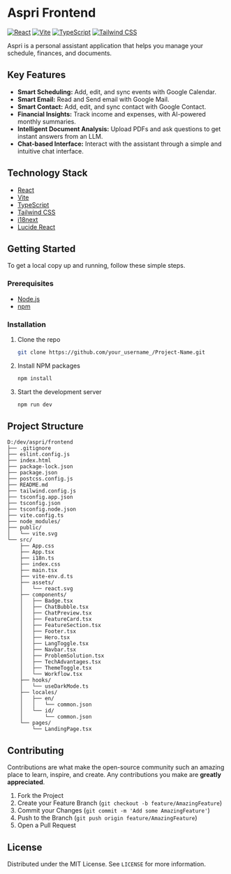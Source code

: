 # Aspri Frontend

[![React](https://img.shields.io/badge/React-19-blue.svg)](https://reactjs.org/)
[![Vite](https://img.shields.io/badge/Vite-4-blue.svg)](https://vitejs.dev/)
[![TypeScript](https://img.shields.io/badge/TypeScript-5-blue.svg)](https://www.typescriptlang.org/)
[![Tailwind CSS](https://img.shields.io/badge/Tailwind%20CSS-3-blue.svg)](https://tailwindcss.com/)

Aspri is a personal assistant application that helps you manage your schedule, finances, and documents.

## Key Features

- **Smart Scheduling:** Add, edit, and sync events with Google Calendar.
- **Smart Email:** Read and Send email with Google Mail.
- **Smart Contact:** Add, edit, and sync contact with Google Contact.
- **Financial Insights:** Track income and expenses, with AI-powered monthly summaries.
- **Intelligent Document Analysis:** Upload PDFs and ask questions to get instant answers from an LLM.
- **Chat-based Interface:** Interact with the assistant through a simple and intuitive chat interface.

## Technology Stack

- [React](https://reactjs.org/)
- [Vite](https://vitejs.dev/)
- [TypeScript](https://www.typescriptlang.org/)
- [Tailwind CSS](https://tailwindcss.com/)
- [i18next](https://www.i18next.com/)
- [Lucide React](https://lucide.dev/guide/react)

## Getting Started

To get a local copy up and running, follow these simple steps.

### Prerequisites

- [Node.js](https://nodejs.org/en/)
- [npm](https://www.npmjs.com/)

### Installation

1.  Clone the repo
    ```sh
    git clone https://github.com/your_username_/Project-Name.git
    ```
2.  Install NPM packages
    ```sh
    npm install
    ```
3.  Start the development server
    ```sh
    npm run dev
    ```

## Project Structure

```
D:/dev/aspri/frontend
├── .gitignore
├── eslint.config.js
├── index.html
├── package-lock.json
├── package.json
├── postcss.config.js
├── README.md
├── tailwind.config.js
├── tsconfig.app.json
├── tsconfig.json
├── tsconfig.node.json
├── vite.config.ts
├── node_modules/
├── public/
│   └── vite.svg
└── src/
    ├── App.css
    ├── App.tsx
    ├── i18n.ts
    ├── index.css
    ├── main.tsx
    ├── vite-env.d.ts
    ├── assets/
    │   └── react.svg
    ├── components/
    │   ├── Badge.tsx
    │   ├── ChatBubble.tsx
    │   ├── ChatPreview.tsx
    │   ├── FeatureCard.tsx
    │   ├── FeatureSection.tsx
    │   ├── Footer.tsx
    │   ├── Hero.tsx
    │   ├── LangToggle.tsx
    │   ├── Navbar.tsx
    │   ├── ProblemSolution.tsx
    │   ├── TechAdvantages.tsx
    │   ├── ThemeToggle.tsx
    │   └── Workflow.tsx
    ├── hooks/
    │   └── useDarkMode.ts
    ├── locales/
    │   ├── en/
    │   │   └── common.json
    │   └── id/
    │       └── common.json
    └── pages/
        └── LandingPage.tsx
```

## Contributing

Contributions are what make the open-source community such an amazing place to learn, inspire, and create. Any contributions you make are **greatly appreciated**.

1.  Fork the Project
2.  Create your Feature Branch (`git checkout -b feature/AmazingFeature`)
3.  Commit your Changes (`git commit -m 'Add some AmazingFeature'`)
4.  Push to the Branch (`git push origin feature/AmazingFeature`)
5.  Open a Pull Request

## License

Distributed under the MIT License. See `LICENSE` for more information.
